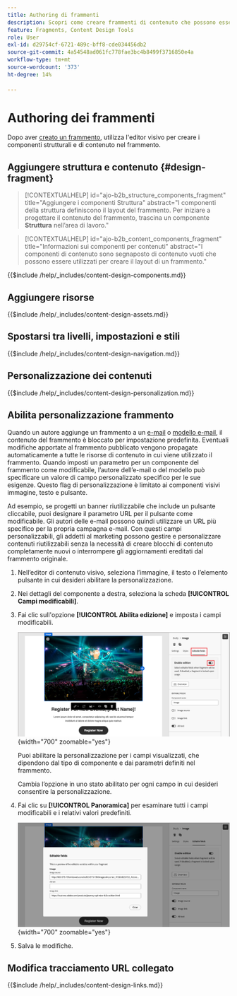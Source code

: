 ```yaml
---
title: Authoring di frammenti
description: Scopri come creare frammenti di contenuto che possono essere riutilizzati per le e-mail e le progettazioni di modelli per migliorare l’efficienza e mantenere standard di progettazione e branding.
feature: Fragments, Content Design Tools
role: User
exl-id: d29754cf-6721-489c-bff8-cde034456db2
source-git-commit: 4a54548ad061fc778fae3bc4b8499f3716850e4a
workflow-type: tm+mt
source-wordcount: '373'
ht-degree: 14%

---
```


# Authoring dei frammenti

Dopo aver [creato un frammento](./fragments.md#create-fragments), utilizza l&#39;editor visivo per creare i componenti strutturali e di contenuto nel frammento.

## Aggiungere struttura e contenuto {#design-fragment}

>[!CONTEXTUALHELP]
>id="ajo-b2b_structure_components_fragment"
>title="Aggiungere i componenti Struttura"
>abstract="I componenti della struttura definiscono il layout del frammento. Per iniziare a progettare il contenuto del frammento, trascina un componente **Struttura** nell’area di lavoro."

>[!CONTEXTUALHELP]
>id="ajo-b2b_content_components_fragment"
>title="Informazioni sui componenti per contenuti"
>abstract="I componenti di contenuto sono segnaposto di contenuto vuoti che possono essere utilizzati per creare il layout di un frammento."

{{$include /help/_includes/content-design-components.md}}

## Aggiungere risorse

{{$include /help/_includes/content-design-assets.md}}

## Spostarsi tra livelli, impostazioni e stili

{{$include /help/_includes/content-design-navigation.md}}

## Personalizzazione dei contenuti

{{$include /help/_includes/content-design-personalization.md}}

## Abilita personalizzazione frammento

Quando un autore aggiunge un frammento a un [e-mail](./email-authoring.md#content-authoring---use-visual-fragments) o [modello e-mail](./email-template-authoring.md#content-authoring---use-visual-fragments), il contenuto del frammento è bloccato per impostazione predefinita. Eventuali modifiche apportate al frammento pubblicato vengono propagate automaticamente a tutte le risorse di contenuto in cui viene utilizzato il frammento. Quando imposti un parametro per un componente del frammento come modificabile, l’autore dell’e-mail o del modello può specificare un valore di campo personalizzato specifico per le sue esigenze. Questo flag di personalizzazione è limitato ai componenti visivi immagine, testo e pulsante.

Ad esempio, se progetti un banner riutilizzabile che include un pulsante cliccabile, puoi designare il parametro URL per il pulsante come modificabile. Gli autori delle e-mail possono quindi utilizzare un URL più specifico per la propria campagna e-mail. Con questi campi personalizzabili, gli addetti al marketing possono gestire e personalizzare contenuti riutilizzabili senza la necessità di creare blocchi di contenuto completamente nuovi o interrompere gli aggiornamenti ereditati dal frammento originale.

1. Nell’editor di contenuto visivo, seleziona l’immagine, il testo o l’elemento pulsante in cui desideri abilitare la personalizzazione.

1. Nei dettagli del componente a destra, seleziona la scheda **[!UICONTROL Campi modificabili]**.

1. Fai clic sull&#39;opzione **[!UICONTROL Abilita edizione]** e imposta i campi modificabili.

   ![Abilita campi modificabili per un componente immagine frammento](./assets/fragment-editable-fields-image.png){width="700" zoomable="yes"}

   Puoi abilitare la personalizzazione per i campi visualizzati, che dipendono dal tipo di componente e dai parametri definiti nel frammento.

   Cambia l’opzione in uno stato abilitato per ogni campo in cui desideri consentire la personalizzazione.

1. Fai clic su **[!UICONTROL Panoramica]** per esaminare tutti i campi modificabili e i relativi valori predefiniti.

   ![Esaminare i campi modificabili e i relativi valori predefiniti](./assets/fragment-editable-fields-image-overview.png){width="700" zoomable="yes"}

1. Salva le modifiche.

## Modifica tracciamento URL collegato

{{$include /help/_includes/content-design-links.md}}
